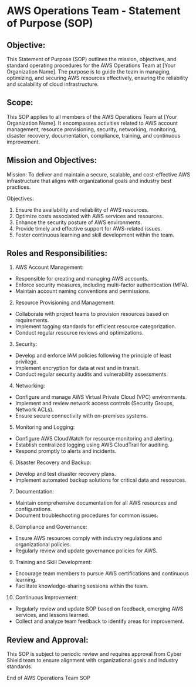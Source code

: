 # AWS Operations Team - Statement of Purpose (SOP)

## Objective:

This Statement of Purpose (SOP) outlines the mission, objectives, and standard operating procedures for the AWS Operations Team at [Your Organization Name]. The purpose is to guide the team in managing, optimizing, and securing AWS resources effectively, ensuring the reliability and scalability of cloud infrastructure.

## Scope:

This SOP applies to all members of the AWS Operations Team at [Your Organization Name]. It encompasses activities related to AWS account management, resource provisioning, security, networking, monitoring, disaster recovery, documentation, compliance, training, and continuous improvement.

## Mission and Objectives:

Mission:
    To deliver and maintain a secure, scalable, and cost-effective AWS infrastructure that aligns with organizational goals and industry best practices.

Objectives:

1. Ensure the availability and reliability of AWS resources.
2. Optimize costs associated with AWS services and resources.
3. Enhance the security posture of AWS environments.
4. Provide timely and effective support for AWS-related issues.
5. Foster continuous learning and skill development within the team.

## Roles and Responsibilities:

1. AWS Account Management:

- Responsible for creating and managing AWS accounts.
- Enforce security measures, including multi-factor authentication (MFA).
- Maintain account naming conventions and permissions.

2. Resource Provisioning and Management:

- Collaborate with project teams to provision resources based on requirements.
- Implement tagging standards for efficient resource categorization.
- Conduct regular resource reviews and optimizations.

3. Security:

- Develop and enforce IAM policies following the principle of least privilege.
- Implement encryption for data at rest and in transit.
- Conduct regular security audits and vulnerability assessments.

4. Networking:

- Configure and manage AWS Virtual Private Cloud (VPC) environments.
- Implement and review network access controls (Security Groups, Network ACLs).
- Ensure secure connectivity with on-premises systems.

5. Monitoring and Logging:

- Configure AWS CloudWatch for resource monitoring and alerting.
- Establish centralized logging using AWS CloudTrail for auditing.
- Respond promptly to alerts and incidents.

6. Disaster Recovery and Backup:

- Develop and test disaster recovery plans.
- Implement automated backup solutions for critical data and resources.

7. Documentation:

- Maintain comprehensive documentation for all AWS resources and configurations.
- Document troubleshooting procedures for common issues.

8. Compliance and Governance:

- Ensure AWS resources comply with industry regulations and organizational policies.
- Regularly review and update governance policies for AWS.

9. Training and Skill Development:

- Encourage team members to pursue AWS certifications and continuous learning.
- Facilitate knowledge-sharing sessions within the team.

10. Continuous Improvement:

- Regularly review and update SOP based on feedback, emerging AWS services, and lessons learned.
- Collect and analyze team feedback to identify areas for improvement.

## Review and Approval:

This SOP is subject to periodic review and requires approval from Cyber Shield team to ensure alignment with organizational goals and industry standards.

End of AWS Operations Team SOP

